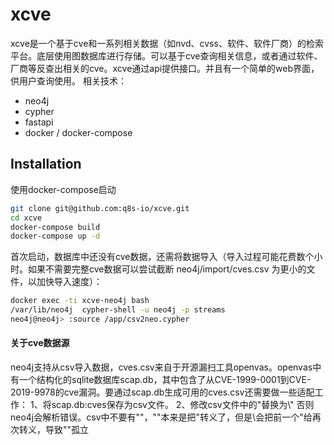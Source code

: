 # xcve

xcve是一个基于cve和一系列相关数据（如nvd、cvss、软件、软件厂商）的检索平台。底层使用图数据库进行存储。可以基于cve查询相关信息，或者通过软件、厂商等反查出相关的cve。xcve通过api提供接口。并且有一个简单的web界面，供用户查询使用。
相关技术：

* neo4j
* cypher
* fastapi
* docker / docker-compose

## Installation

使用docker-compose启动
```bash
git clone git@github.com:q8s-io/xcve.git
cd xcve
docker-compose build
docker-compose up -d
```

首次启动，数据库中还没有cve数据，还需将数据导入（导入过程可能花费数个小时。如果不需要完整cve数据可以尝试截断 neo4j/import/cves.csv 为更小的文件，以加快导入速度）：
```bash
docker exec -ti xcve-neo4j bash
/var/lib/neo4j  cypher-shell -u neo4j -p streams
neo4j@neo4j> :source /app/csv2neo.cypher
```
#### 关于cve数据源
neo4j支持从csv导入数据，cves.csv来自于开源漏扫工具openvas。openvas中有一个结构化的sqlite数据库scap.db，其中包含了从CVE-1999-0001到CVE-2019-9978的cve漏洞。要通过scap.db生成可用的cves.csv还需要做一些适配工作：
1、将scap.db:cves保存为csv文件。
2、修改csv文件中的\"替换为\\"    否则neo4j会解析错误。csv中不要有\""，""本来是把"转义了，但是\会把前一个"给再次转义，导致""孤立
